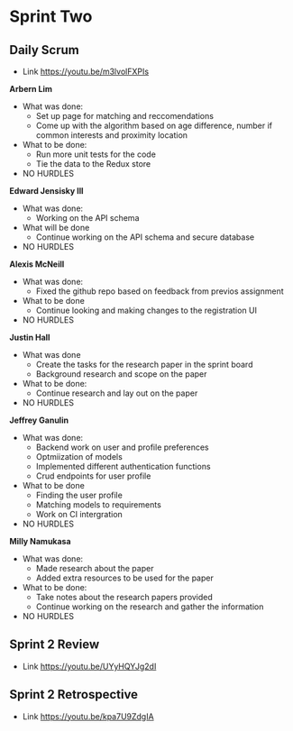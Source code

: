 # Sprint Two 
## Daily Scrum
- Link https://youtu.be/m3lvolFXPIs

**Arbern Lim**
* What was done:
  - Set up page for matching and reccomendations
  - Come up with the algorithm based on age difference, number if common interests and proximity location
* What to be done:
  - Run more unit tests for the code
  - Tie the data to the Redux store 
 * NO HURDLES

**Edward Jensisky III**
* What was done:
  - Working on the API schema
* What will be done 
  - Continue working on the API schema and secure database
* NO HURDLES

**Alexis McNeill**
* What was done:
  - Fixed the github repo based on feedback from previos assignment
* What to be done
  - Continue looking and making changes to the registration UI
* NO HURDLES

**Justin Hall**
* What was done
  - Create the tasks for the research paper in the sprint board
  - Background research and scope on the paper
* What to be done:
  - Continue research and lay out on the paper
* NO HURDLES

**Jeffrey Ganulin**
* What was done:
  - Backend work on user and profile preferences 
  - Optmiization of models 
  - Implemented different authentication functions
  - Crud endpoints for user profile
* What to be done
  - Finding the user profile
  - Matching models to requirements
  - Work on CI intergration
 * NO HURDLES

**Milly Namukasa**
* What was done:
  - Made research about the paper
  - Added extra resources to be used for the paper
* What to be done:
  - Take notes about the research papers provided
  - Continue working on the research and gather the information
* NO HURDLES


## Sprint 2 Review
- Link https://youtu.be/UYyHQYJg2dI

## Sprint 2 Retrospective
- Link https://youtu.be/kpa7U9ZdgIA
 

